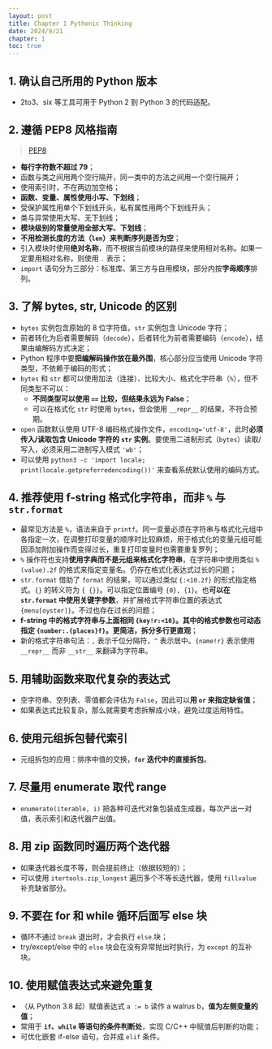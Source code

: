```yaml
---
layout: post
title: Chapter 1 Pythonic Thinking
date: 2024/9/21
chapter: 1
toc: true
---
```


## 1. 确认自己所用的 Python 版本

- 2to3、six 等工具可用于 Python 2 到 Python 3 的代码适配。

## 2. 遵循 PEP8 风格指南

> [PEP8](https://peps.python.org/pep-0008/)

- **每行字符数不超过 79**；
- 函数与类之间用两个空行隔开，同一类中的方法之间用一个空行隔开；
- 使用索引时，不在两边加空格；
- **函数、变量、属性使用小写、下划线**；
- 受保护属性用单个下划线开头，私有属性用两个下划线开头；
- 类与异常使用大写、无下划线；
- **模块级别的常量使用全部大写、下划线**；
- **不用检测长度的方法（`len`）来判断序列是否为空**；
- 引入模块时使用**绝对名称**，而不根据当前模块的路径来使用相对名称。如果一定要用相对名称，则使用 `.` 表示；
- `import` 语句分为三部分：标准库、第三方与自用模块，部分内按**字母顺序**排列。

## 3. 了解 bytes, str, Unicode 的区别

- `bytes` 实例包含原始的 8 位字符值，`str` 实例包含 Unicode 字符；
- 前者转化为后者需要解码（`decode`），后者转化为前者需要编码（`encode`），结果由编解码方式决定；
- Python 程序中要**把编解码操作放在最外围**，核心部分应当使用 Unicode 字符类型，不依赖于编码的形式；
- `bytes` 和 `str` 都可以使用加法（连接）、比较大小、格式化字符串（`%`），但不同类型不可以：
    - **不同类型可以使用 ` == ` 比较，但结果永远为 False**；
    - 可以在格式化 `str` 时使用 `bytes`，但会使用 `__repr__` 的结果，不符合预期。
- `open` 函数默认使用 UTF-8 编码格式操作文件，`encoding='utf-8'`，此时**必须传入/读取包含 Unicode 字符的 `str` 实例**。要使用二进制形式（`bytes`）读取/写入，必须采用二进制写入模式 `'wb'`；
- 可以使用 `python3 -c 'import locale; print(locale.getpreferredencoding())'` 来查看系统默认使用的编码方式。

## 4. 推荐使用 f-string 格式化字符串，而非 `%` 与 `str.format`

- 最常见方法是 `%`，语法来自于 `printf`。同一变量必须在字符串与格式化元组中各指定一次，在调整打印变量的顺序时比较麻烦，用于格式化的变量元组可能因添加附加操作而变得过长，重复打印变量时也需要重复罗列；
- `%` 操作符也支持**使用字典而不是元组来格式化字符串**，在字符串中使用类似 `%(value).2f` 的格式来指定变量名。仍存在格式化表达式过长的问题；
- `str.format` 借助了 `format` 的结果，可以通过类似 `{:<10.2f}` 的形式指定格式。`{}` 的转义符为 `{ {}}`。可以指定位置编号 `{0}, {1}`。也**可以在 `str.format` 中使用关键字参数**，并扩展格式字符串位置的表达式 `{menu[oyster]}`。不过也存在过长的问题；
- **f-string 中的格式字符串与上面相同 `{key!r:<10}`。其中的格式参数也可动态指定 `{number:.{places}f}`。更简洁，拆分多行更直观**；
- 新的格式字符串句法：`,` 表示千位分隔符，`^` 表示居中。`{name!r}` 表示使用 `__repr__` 而非 `__str__` 来翻译为字符串。

## 5. 用辅助函数来取代复杂的表达式

- 空字符串、空列表、零值都会评估为 `False`，因此可以**用 `or` 来指定缺省值**；
- 如果表达式比较复杂，那么就需要考虑拆解成小块，避免过度运用特性。

## 6. 使用元组拆包替代索引

- 元组拆包的应用：排序中值的交换，**`for` 迭代中的直接拆包**。

## 7. 尽量用 enumerate 取代 range

- `enumerate(iterable, i)` 把各种可迭代对象包装成生成器，每次产出一对值，表示索引和迭代器产出值。

## 8. 用 zip 函数同时遍历两个迭代器

- 如果迭代器长度不等，则会提前终止（依据较短的）；
- 可以使用 `itertools.zip_longest` 遍历多个不等长迭代器，使用 `fillvalue` 补充缺省部分。

## 9. 不要在 for 和 while 循环后面写 else 块

- 循环不通过 `break` 退出时，才会执行 `else` 块；
- try/except/else 中的 `else` 块会在没有异常抛出时执行，为 `except` 的互补块。

## 10. 使用赋值表达式来避免重复

- （从 Python 3.8 起）赋值表达式 `a := b` 读作 a walrus b，**值为左侧变量的值**；
- 常用于 **`if`、`while` 等语句的条件判断处**，实现 C/C++ 中赋值后判断的功能；
- 可优化嵌套 if-else 语句，合并成 `elif` 条件。


